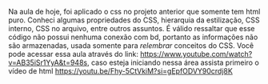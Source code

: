 Na aula de hoje, foi aplicado o css no projeto anterior que somente tem html puro. Conheci algumas propriedades do CSS, hierarquia da estilização, CSS interno, CSS no arquivo, entre outros assuntos. É válido ressaltar que esse código não possui nenhuma conexão com bd, portanto as informações não são armazenadas, usada somente para *relembrar* conceitos do CSS. Você pode acessar essa aula através do link: https://www.youtube.com/watch?v=AB35iSr1YyA&t=948s, caso esteja iniciando nessa área assista primeiro o vídeo de html https://youtu.be/Fhy-5CtVkiM?si=gEpfODVY90crdj8K
